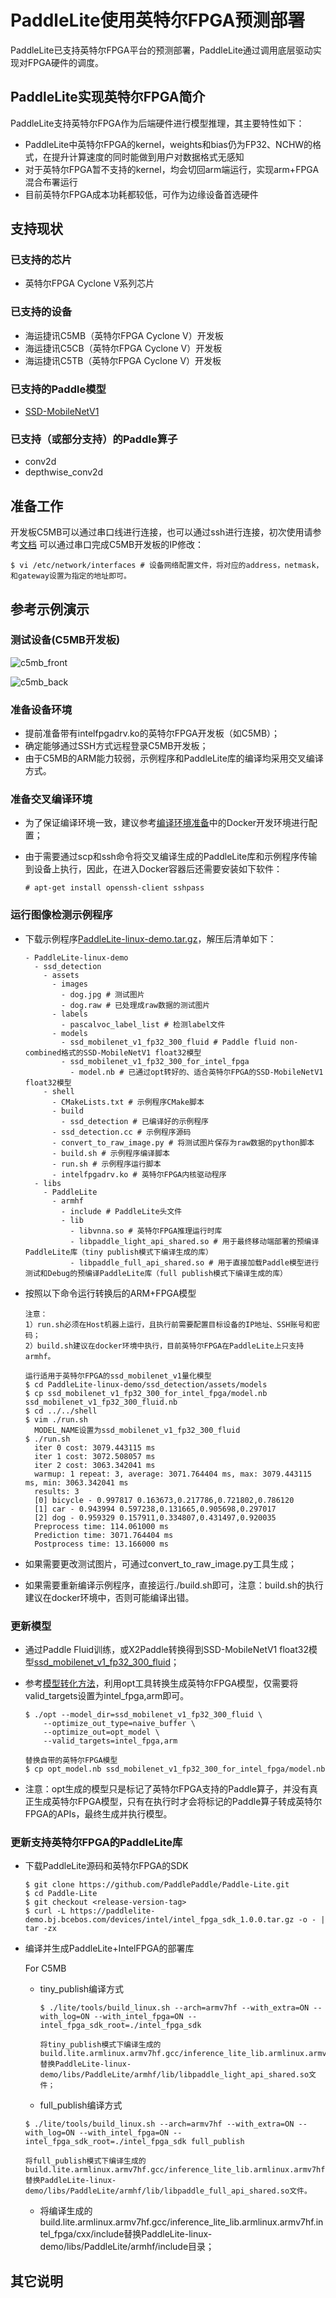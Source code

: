 # PaddleLite使用英特尔FPGA预测部署

PaddleLite已支持英特尔FPGA平台的预测部署，PaddleLite通过调用底层驱动实现对FPGA硬件的调度。

## PaddleLite实现英特尔FPGA简介

PaddleLite支持英特尔FPGA作为后端硬件进行模型推理，其主要特性如下：

- PaddleLite中英特尔FPGA的kernel，weights和bias仍为FP32、NCHW的格式，在提升计算速度的同时能做到用户对数据格式无感知
- 对于英特尔FPGA暂不支持的kernel，均会切回arm端运行，实现arm+FPGA混合布署运行
- 目前英特尔FPGA成本功耗都较低，可作为边缘设备首选硬件

## 支持现状

### 已支持的芯片

- 英特尔FPGA Cyclone V系列芯片

### 已支持的设备

- 海运捷讯C5MB（英特尔FPGA Cyclone V）开发板
- 海运捷讯C5CB（英特尔FPGA Cyclone V）开发板
- 海运捷讯C5TB（英特尔FPGA Cyclone V）开发板

### 已支持的Paddle模型

- [SSD-MobileNetV1](https://paddlelite-demo.bj.bcebos.com/models/ssd_mobilenet_v1_pascalvoc_fp32_300_fluid.tar.gz)

### 已支持（或部分支持）的Paddle算子

- conv2d
- depthwise_conv2d

## 准备工作

开发板C5MB可以通过串口线进行连接，也可以通过ssh进行连接，初次使用请参考[文档](https://paddlelite-demo.bj.bcebos.com/devices/intel/AIGO_C5MB_UG.pdf)
可以通过串口完成C5MB开发板的IP修改：
  ```
  $ vi /etc/network/interfaces # 设备网络配置文件，将对应的address，netmask，和gateway设置为指定的地址即可。
  ```

## 参考示例演示

### 测试设备(C5MB开发板)

![c5mb_front](https://paddlelite-demo.bj.bcebos.com/devices/intel/c5mb_front.jpg)

![c5mb_back](https://paddlelite-demo.bj.bcebos.com/devices/intel/c5mb_back.jpg)

### 准备设备环境

- 提前准备带有intelfpgadrv.ko的英特尔FPGA开发板（如C5MB）；
- 确定能够通过SSH方式远程登录C5MB开发板；
- 由于C5MB的ARM能力较弱，示例程序和PaddleLite库的编译均采用交叉编译方式。

### 准备交叉编译环境

- 为了保证编译环境一致，建议参考[编译环境准备](../source_compile/compile_env)中的Docker开发环境进行配置；
- 由于需要通过scp和ssh命令将交叉编译生成的PaddleLite库和示例程序传输到设备上执行，因此，在进入Docker容器后还需要安装如下软件：

  ```
  # apt-get install openssh-client sshpass
  ```

### 运行图像检测示例程序

- 下载示例程序[PaddleLite-linux-demo.tar.gz](https://paddlelite-demo.bj.bcebos.com/devices/intel/PaddleLite-linux-demo_v2_10_0.tar.gz)，解压后清单如下：

  ```shell
  - PaddleLite-linux-demo
    - ssd_detection
      - assets
        - images 
          - dog.jpg # 测试图片
          - dog.raw # 已处理成raw数据的测试图片
        - labels
          - pascalvoc_label_list # 检测label文件
        - models
          - ssd_mobilenet_v1_fp32_300_fluid # Paddle fluid non-combined格式的SSD-MobileNetV1 float32模型
          - ssd_mobilenet_v1_fp32_300_for_intel_fpga
            - model.nb # 已通过opt转好的、适合英特尔FPGA的SSD-MobileNetV1 float32模型
      - shell
        - CMakeLists.txt # 示例程序CMake脚本
        - build
          - ssd_detection # 已编译好的示例程序
        - ssd_detection.cc # 示例程序源码
        - convert_to_raw_image.py # 将测试图片保存为raw数据的python脚本
        - build.sh # 示例程序编译脚本
        - run.sh # 示例程序运行脚本
        - intelfpgadrv.ko # 英特尔FPGA内核驱动程序
    - libs
      - PaddleLite
        - armhf
          - include # PaddleLite头文件
          - lib
            - libvnna.so # 英特尔FPGA推理运行时库
            - libpaddle_light_api_shared.so # 用于最终移动端部署的预编译PaddleLite库（tiny publish模式下编译生成的库）
            - libpaddle_full_api_shared.so # 用于直接加载Paddle模型进行测试和Debug的预编译PaddleLite库（full publish模式下编译生成的库）
  ```

- 按照以下命令运行转换后的ARM+FPGA模型

  ```shell
  注意：
  1）run.sh必须在Host机器上运行，且执行前需要配置目标设备的IP地址、SSH账号和密码；
  2）build.sh建议在docker环境中执行，目前英特尔FPGA在PaddleLite上只支持armhf。

  运行适用于英特尔FPGA的ssd_mobilenet_v1量化模型
  $ cd PaddleLite-linux-demo/ssd_detection/assets/models
  $ cp ssd_mobilenet_v1_fp32_300_for_intel_fpga/model.nb ssd_mobilenet_v1_fp32_300_fluid.nb
  $ cd ../../shell
  $ vim ./run.sh
    MODEL_NAME设置为ssd_mobilenet_v1_fp32_300_fluid
  $ ./run.sh
    iter 0 cost: 3079.443115 ms
    iter 1 cost: 3072.508057 ms
    iter 2 cost: 3063.342041 ms
    warmup: 1 repeat: 3, average: 3071.764404 ms, max: 3079.443115 ms, min: 3063.342041 ms
    results: 3
    [0] bicycle - 0.997817 0.163673,0.217786,0.721802,0.786120
    [1] car - 0.943994 0.597238,0.131665,0.905698,0.297017
    [2] dog - 0.959329 0.157911,0.334807,0.431497,0.920035
    Preprocess time: 114.061000 ms
    Prediction time: 3071.764404 ms
    Postprocess time: 13.166000 ms
  ```

- 如果需要更改测试图片，可通过convert_to_raw_image.py工具生成；
- 如果需要重新编译示例程序，直接运行./build.sh即可，注意：build.sh的执行建议在docker环境中，否则可能编译出错。

### 更新模型

- 通过Paddle Fluid训练，或X2Paddle转换得到SSD-MobileNetV1 float32模型[ssd_mobilenet_v1_fp32_300_fluid](https://paddlelite-demo.bj.bcebos.com/models/ssd_mobilenet_v1_pascalvoc_fp32_300_fluid.tar.gz)；
- 参考[模型转化方法](../user_guides/model_optimize_tool)，利用opt工具转换生成英特尔FPGA模型，仅需要将valid_targets设置为intel_fpga,arm即可。
  ```shell
  $ ./opt --model_dir=ssd_mobilenet_v1_fp32_300_fluid \
      --optimize_out_type=naive_buffer \
      --optimize_out=opt_model \
      --valid_targets=intel_fpga,arm
  
  替换自带的英特尔FPGA模型
  $ cp opt_model.nb ssd_mobilenet_v1_fp32_300_for_intel_fpga/model.nb
  ```

- 注意：opt生成的模型只是标记了英特尔FPGA支持的Paddle算子，并没有真正生成英特尔FPGA模型，只有在执行时才会将标记的Paddle算子转成英特尔FPGA的APIs，最终生成并执行模型。

### 更新支持英特尔FPGA的PaddleLite库

- 下载PaddleLite源码和英特尔FPGA的SDK

  ```shell
  $ git clone https://github.com/PaddlePaddle/Paddle-Lite.git
  $ cd Paddle-Lite
  $ git checkout <release-version-tag>
  $ curl -L https://paddlelite-demo.bj.bcebos.com/devices/intel/intel_fpga_sdk_1.0.0.tar.gz -o - | tar -zx
  ```

- 编译并生成PaddleLite+IntelFPGA的部署库

  For C5MB
  - tiny_publish编译方式
    ```shell
    $ ./lite/tools/build_linux.sh --arch=armv7hf --with_extra=ON --with_log=ON --with_intel_fpga=ON --intel_fpga_sdk_root=./intel_fpga_sdk

    将tiny_publish模式下编译生成的build.lite.armlinux.armv7hf.gcc/inference_lite_lib.armlinux.armv7hf.intel_fpga/cxx/lib/libpaddle_light_api_shared.so替换PaddleLite-linux-demo/libs/PaddleLite/armhf/lib/libpaddle_light_api_shared.so文件；
	```
  - full_publish编译方式
  ```shell
  $ ./lite/tools/build_linux.sh --arch=armv7hf --with_extra=ON --with_log=ON --with_intel_fpga=ON --intel_fpga_sdk_root=./intel_fpga_sdk full_publish
  
  将full_publish模式下编译生成的build.lite.armlinux.armv7hf.gcc/inference_lite_lib.armlinux.armv7hf.intel_fpga/cxx/lib/libpaddle_full_api_shared.so替换PaddleLite-linux-demo/libs/PaddleLite/armhf/lib/libpaddle_full_api_shared.so文件。
  ```

  - 将编译生成的build.lite.armlinux.armv7hf.gcc/inference_lite_lib.armlinux.armv7hf.intel_fpga/cxx/include替换PaddleLite-linux-demo/libs/PaddleLite/armhf/include目录；  

## 其它说明
